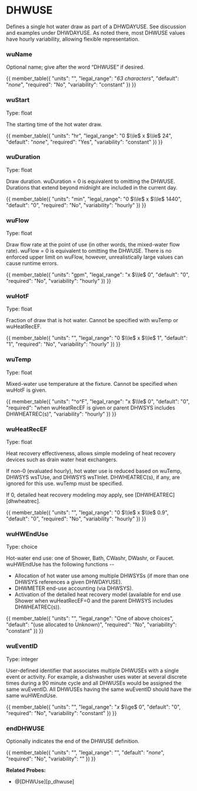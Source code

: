 # DHWUSE

Defines a single hot water draw as part of a DHWDAYUSE.  See discussion and examples under DHWDAYUSE. As noted there, most DHWUSE values have hourly variability, allowing flexible representation.

### wuName

Optional name; give after the word “DHWUSE” if desired.

{{
  member_table({
    "units": "",
    "legal_range": "*63 characters*", 
    "default": "*none*",
    "required": "No",
    "variability": "constant" 
  })
}}

### wuStart

Type: float

The starting time of the hot water draw.

{{
  member_table({
    "units": "hr",
    "legal_range": "0 $\\le$ x $\\le$ 24", 
    "default": "*none*",
    "required": "Yes",
    "variability": "constant" 
  })
}}

### wuDuration

Type: float

Draw duration.  wuDuration = 0 is equivalent to omitting the DHWUSE.
Durations that extend beyond midnight are included in the current day.

{{
  member_table({
    "units": "min",
    "legal_range": "0 $\\le$ x $\\le$ 1440", 
    "default": "0",
    "required": "No",
    "variability": "hourly" 
  })
}}

### wuFlow

Type: float

Draw flow rate at the point of use (in other words, the mixed-water flow rate).  wuFlow = 0 is equivalent to omitting the DHWUSE.  There is no enforced upper limit on wuFlow, however, unrealistically large values can cause runtime errors.

{{
  member_table({
    "units": "gpm",
    "legal_range": "x $\\le$ 0", 
    "default": "0",
    "required": "No",
    "variability": "hourly" 
  })
}}

### wuHotF

Type: float

Fraction of draw that is hot water.  Cannot be specified with wuTemp or wuHeatRecEF.

{{
  member_table({
    "units": "",
    "legal_range": "0 $\\le$ x $\\le$ 1", 
    "default": "1",
    "required": "No",
    "variability": "hourly" 
  })
}}

### wuTemp

Type: float

Mixed-water use temperature at the fixture. Cannot be specified when wuHotF is given.   

{{
  member_table({
    "units": "^o^F",
    "legal_range": "x $\\le$ 0", 
    "default": "0",
    "required": "when wuHeatRecEF is given or parent DHWSYS includes DHWHEATREC(s)",
    "variability": "hourly" 
  })
}}

### wuHeatRecEF

Type: float

Heat recovery effectiveness, allows simple modeling of heat recovery devices such as drain water heat exchangers.

If non-0 (evaluated hourly), hot water use is reduced based on wuTemp, DHWSYS wsTUse, and DHWSYS wsTInlet.  DHWHEATREC(s), if any, are ignored for this use.  wuTemp must be specified.

If 0, detailed heat recovery modeling *may* apply, see [DHWHEATREC][dhwheatrec].

{{
  member_table({
    "units": "",
    "legal_range": "0 $\\le$ x $\\le$ 0.9", 
    "default": "0",
    "required": "No",
    "variability": "hourly" 
  })
}}

### wuHWEndUse

Type: choice

Hot-water end use: one of Shower, Bath, CWashr, DWashr, or Faucet.  wuHWEndUse has the following functions --

 * Allocation of hot water use among multiple DHWSYSs (if more than one DHWSYS references a given DHWDAYUSE).
 * DHWMETER end-use accounting (via DHWSYS).
 * Activation of the detailed heat recovery model (available for end use Shower when wuHeatRecEF=0 and the parent DHWSYS includes DHWHEATREC(s)).

{{
  member_table({
    "units": "",
    "legal_range": "One of above choices", 
    "default": "(use allocated to Unknown)",
    "required": "No",
    "variability": "constant" 
  })
}}

### wuEventID

Type: integer

User-defined identifier that associates multiple DHWUSEs with a single event or activity.  For example, a dishwasher uses water at several discrete times during a 90 minute cycle and all DHWUSEs would be assigned the same wuEventID.  All DHWUSEs having the same wuEventID should have the same wuHWEndUse.

{{
  member_table({
    "units": "",
    "legal_range": "*x* $\\ge$ 0", 
    "default": "0",
    "required": "No",
    "variability": "constant" 
  })
}}

### endDHWUSE

Optionally indicates the end of the DHWUSE definition.

{{
  member_table({
    "units": "",
    "legal_range": "", 
    "default": "*none*",
    "required": "No",
    "variability": "" 
  })
}}

**Related Probes:**

- @[DHWUse][p_dhwuse]
